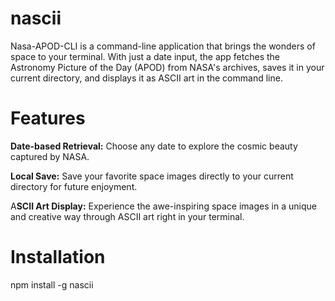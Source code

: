 # nascii

Nasa-APOD-CLI is a command-line application that brings the wonders of space to your terminal. With just a date input, the app fetches the Astronomy Picture of the Day (APOD) from NASA's archives, saves it in your current directory, and displays it as ASCII art in the command line.

# Features

**Date-based Retrieval:** Choose any date to explore the cosmic beauty captured by NASA.

**Local Save:** Save your favorite space images directly to your current directory for future enjoyment.

A**SCII Art Display:** Experience the awe-inspiring space images in a unique and creative way through ASCII art right in your terminal.

# Installation

npm install -g nascii